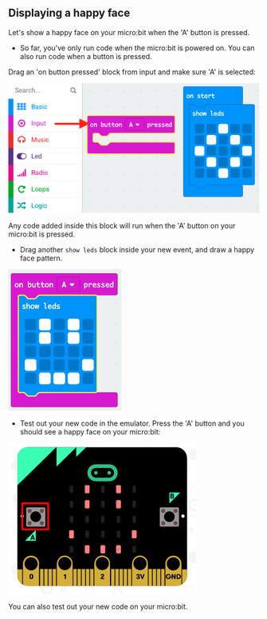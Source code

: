 ## Displaying a happy face

Let's show a happy face on your micro:bit when the 'A' button is pressed.

+ So far, you've only run code when the micro:bit is powered on. You can also run code when a button is pressed.

Drag an 'on button pressed' block from input and make sure 'A' is selected:

![ekran görüntüsü](images/badge-button-a.png)

Any code added inside this block will run when the 'A' button on your micro:bit is pressed.

+ Drag another `show leds` block inside your new event, and draw a happy face pattern.

![ekran görüntüsü](images/badge-happy.png)

+ Test out your new code in the emulator. Press the 'A' button and you should see a happy face on your micro:bit:

![ekran görüntüsü](images/badge-happy-emulator.png)

You can also test out your new code on your micro:bit.